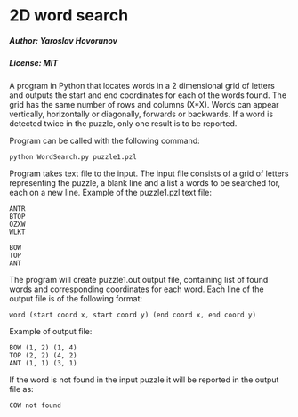 # 2D word search

##### Author: Yaroslav Hovorunov
##### License: MIT

A program in Python that locates words in a 2 dimensional grid of letters and outputs the start and end coordinates for each of the words found. The grid has the same number of rows and columns (X*X). Words can appear vertically, horizontally or diagonally, forwards or backwards. If a word is detected twice in the puzzle, only one result is to be reported.

Program can be called with the following command:

    python WordSearch.py puzzle1.pzl

Program takes text file to the input. The input file consists of a grid of letters representing the puzzle, a blank line and a list a words to be searched for, each on a new line. Example of the puzzle1.pzl text file:

    ANTR
    BTOP
    OZXW  
    WLKT  

    BOW
    TOP
    ANT

The program will create puzzle1.out output file, containing list of found words and corresponding coordinates for each word. Each line of the output file is of the following format:

    word (start coord x, start coord y) (end coord x, end coord y)

Example of output file:

    BOW (1, 2) (1, 4)
    TOP (2, 2) (4, 2)
    ANT (1, 1) (3, 1)

If the word is not found in the input puzzle it will be reported in the output file as:

    COW not found
